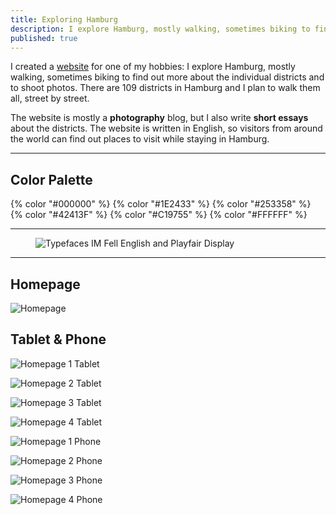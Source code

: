 ```yaml
---
title: Exploring Hamburg
description: I explore Hamburg, mostly walking, sometimes biking to find out more about the individual districts and to shoot photos.
published: true
---
```


I created a [website](https://hamburg.stefanimhoff.de/) for one of my hobbies: I explore Hamburg, mostly walking, sometimes biking to find out more about the individual districts and to shoot photos. There are 109 districts in Hamburg and I plan to walk them all, street by street.

The website is mostly a **photography** blog, but I also write **short essays** about the districts. The website is written in English, so visitors from around the world can find out places to visit while staying in Hamburg.

---

## Color Palette

<div class="color-stack">
  {% color "#000000" %}
  {% color "#1E2433" %}
  {% color "#253358" %}
  {% color "#42413F" %}
  {% color "#C19755" %}
  {% color "#FFFFFF" %}
</div>

---

<figure class="light image-shadow">

![Typefaces IM Fell English and Playfair Display](./images/hamburg-blog-typefaces.svg)

</figure>

---

## Homepage

![Homepage](./images/hamburg-blog-homepage.jpg)

## Tablet & Phone

<div class="projects-detail-medium">

![Homepage 1 Tablet](./images/hamburg-blog-mobile-tablet-1.jpg)

![Homepage 2 Tablet](./images/hamburg-blog-mobile-tablet-2.jpg)

![Homepage 3 Tablet](./images/hamburg-blog-mobile-tablet-3.jpg)

![Homepage 4 Tablet](./images/hamburg-blog-mobile-tablet-4.jpg)

</div>

<div class="projects-detail-small">

![Homepage 1 Phone](./images/hamburg-blog-mobile-phone-1.jpg)

![Homepage 2 Phone](./images/hamburg-blog-mobile-phone-2.jpg)

![Homepage 3 Phone](./images/hamburg-blog-mobile-phone-3.jpg)

![Homepage 4 Phone](./images/hamburg-blog-mobile-phone-4.jpg)

</div>

